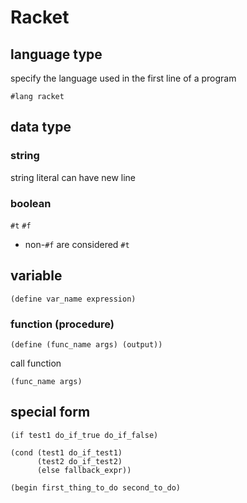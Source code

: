 # Racket

## language type

specify the language used in the first line of a program

```racket
#lang racket
```

## data type

### string

string literal can have new line

### boolean

`#t` `#f`

- non-`#f` are considered `#t`

## variable

```racket
(define var_name expression)
```

### function (procedure)

```racket
(define (func_name args) (output))
```

call function

```racket
(func_name args)
```

## special form

```racket
(if test1 do_if_true do_if_false)

(cond (test1 do_if_test1)
      (test2 do_if_test2)
      (else fallback_expr))

(begin first_thing_to_do second_to_do)
```
